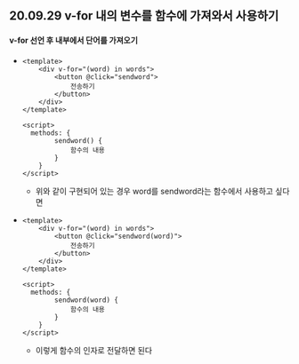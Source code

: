 ## 20.09.29 v-for 내의 변수를 함수에 가져와서 사용하기

#### v-for 선언 후 내부에서 단어를 가져오기

- ```vue
  <template>
      <div v-for="(word) in words">
          <button @click="sendword">
              전송하기
          </button>
      </div>
  </template>
  
  <script>
  	methods: {
          sendword() {
              함수의 내용
          }
      }
  </script>
  ```

  - 위와 같이 구현되어 있는 경우 word를 sendword라는 함수에서 사용하고 싶다면

- ```vue
  <template>
      <div v-for="(word) in words">
          <button @click="sendword(word)">
              전송하기
          </button>
      </div>
  </template>
  
  <script>
  	methods: {
          sendword(word) {
              함수의 내용
          }
      }
  </script>
  ```

  - 이렇게 함수의 인자로 전달하면 된다